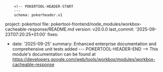         <!-- POKERTOOL-HEADER-START
        ---
        schema: pokerheader.v1
project: pokertool
file: pokertool-frontend/node_modules/workbox-cacheable-response/README.md
version: v20.0.0
last_commit: '2025-09-23T07:20:25+01:00'
fixes:
- date: '2025-09-25'
  summary: Enhanced enterprise documentation and comprehensive unit tests added
        ---
        POKERTOOL-HEADER-END -->
This module's documentation can be found at https://developers.google.com/web/tools/workbox/modules/workbox-cacheable-response
